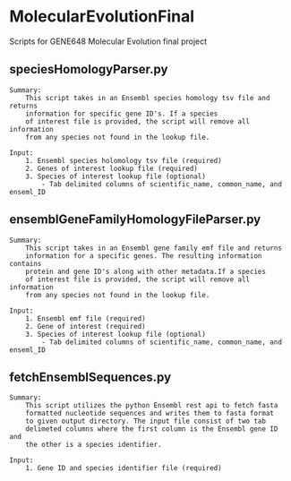 # MolecularEvolutionFinal
 Scripts for GENE648 Molecular Evolution final project

 ## speciesHomologyParser.py
    Summary:
        This script takes in an Ensembl species homology tsv file and returns
        information for specific gene ID's. If a species
        of interest file is provided, the script will remove all information
        from any species not found in the lookup file.

    Input:
        1. Ensembl species holomology tsv file (required)
        2. Genes of interest lookup file (required)
        3. Species of interest lookup file (optional) 
            - Tab delimited columns of scientific_name, common_name, and enseml_ID
 ## ensemblGeneFamilyHomologyFileParser.py
    Summary:
        This script takes in an Ensembl gene family emf file and returns
        information for a specific genes. The resulting information contains
        protein and gene ID's along with other metadata.If a species
        of interest file is provided, the script will remove all information
        from any species not found in the lookup file.
    
    Input:
        1. Ensembl emf file (required)
        2. Gene of interest (required)
        3. Species of interest lookup file (optional) 
            - Tab delimited columns of scientific_name, common_name, and enseml_ID

 ## fetchEnsemblSequences.py
    Summary:
        This script utilizes the python Ensembl rest api to fetch fasta 
        formatted nucleotide sequences and writes them to fasta format 
        to given output directory. The input file consist of two tab 
        delimeted columns where the first column is the Ensembl gene ID and 
        the other is a species identifier. 

    Input:
        1. Gene ID and species identifier file (required)